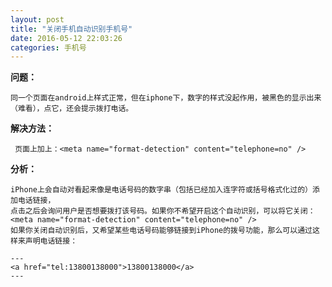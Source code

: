```yaml
---
layout: post 
title: "关闭手机自动识别手机号"
date: 2016-05-12 22:03:26 
categories: 手机号
---
```



**问题：**

    同一个页面在android上样式正常，但在iphone下，数字的样式没起作用，被黑色的显示出来（难看），点它，还会提示拨打电话。

**解决方法：**

     页面上加上：<meta name="format-detection" content="telephone=no" />

**分析：**

    iPhone上会自动对看起来像是电话号码的数字串（包括已经加入连字符或括号格式化过的）添加电话链接，
    点击之后会询问用户是否想要拨打该号码。如果你不希望开启这个自动识别，可以将它关闭：
    <meta name="format-detection" content="telephone=no" />
    如果你关闭自动识别后，又希望某些电话号码能够链接到iPhone的拨号功能，那么可以通过这样来声明电话链接：

    ---
    <a href="tel:13800138000">13800138000</a>
    ---
